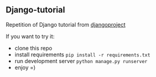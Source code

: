## Django-tutorial

Repetition of Django tutorial from [djangoproject](https://docs.djangoproject.com/en/5.0/intro/)

If you want to try it:
- clone this repo
- install requirements ```pip install -r requirements.txt```
- run development server ```python manage.py runserver```
- enjoy =)